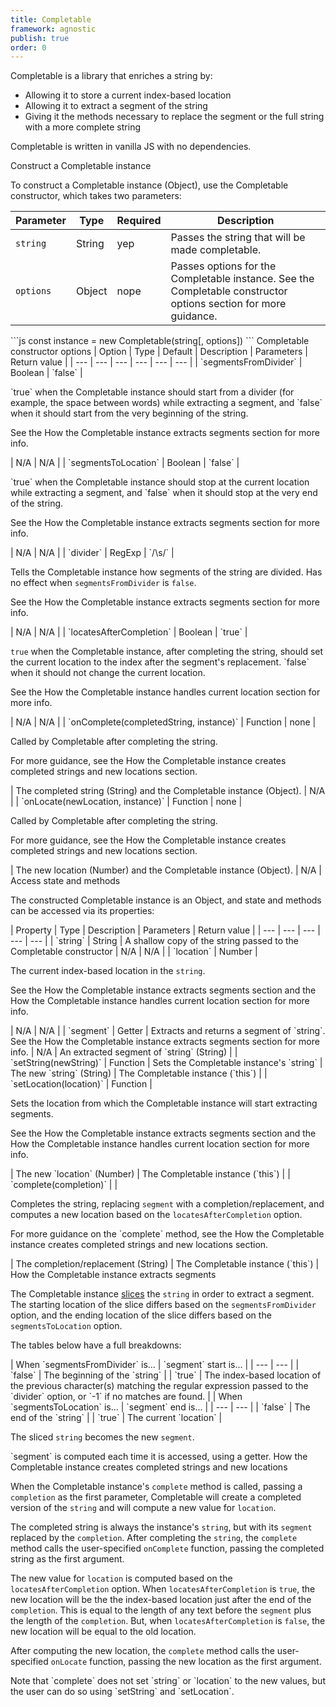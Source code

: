 ```yaml
---
title: Completable
framework: agnostic
publish: true
order: 0
---
```


<!-- <BaleadaLogicLibraryIntro
  name="Completable"
  stateType="string"
  allowsTo="[
    'extract a segment of the string'
  ]"
  givesMethodsTo="replace the segment or the full string with a more complete string"
/> -->

Completable is a library that enriches a string by:
  - Allowing it to store a current index-based location
  - Allowing it to extract a segment of the string
  - Giving it the methods necessary to replace the segment or the full string with a more complete string

Completable is written in vanilla JS with no dependencies.


<NiftyHeading level="2">
Construct a Completable instance
</NiftyHeading>

To construct a Completable instance (Object), use the Completable constructor, which takes two parameters:

<NiftyTable>

| Parameter | Type | Required | Description |
| --- | --- | --- | --- |
| `string` | String | yep | Passes the string that will be made completable. |
| `options` | Object | nope | Passes options for the Completable instance. See the <NuxtLink to="#Completable-constructor-options">Completable constructor options</NuxtLink> section for more guidance. |

</NiftyTable>


<NiftyCodeblock>
```js
const instance = new Completable(string[, options])
```
</NiftyCodeblock>


<NiftyHeading level="3">
Completable constructor options
</NiftyHeading>

<NiftyTable>
| Option | Type | Default | Description | Parameters | Return value |
| --- | --- | --- | --- | --- | --- |
| `segmentsFromDivider` | Boolean | `false` | <p>`true` when the Completable instance should start from a divider (for example, the space between words) while extracting a segment, and `false` when it should start from the very beginning of the string.</p><p>See the <NuxtLink to="#How-the-Completable-instance-extracts-segments">How the Completable instance extracts segments</NuxtLink> section for more info.</p> | N/A | N/A |
| `segmentsToLocation` | Boolean | `false` | <p>`true` when the Completable instance should stop at the current location while extracting a segment, and `false` when it should stop at the very end of the string.</p><p>See the <NuxtLink to="#How-the-Completable-instance-extracts-segments">How the Completable instance extracts segments</NuxtLink> section for more info.</p> | N/A | N/A |
| `divider` | RegExp | `/\s/` | <p>Tells the Completable instance how segments of the string are divided. Has no effect when <code>segmentsFromDivider</code> is <code>false</code>.</p><p>See the <NuxtLink to="#How-the-Completable-instance-extracts-segments">How the Completable instance extracts segments</NuxtLink> section for more info.</p> | N/A | N/A |
| `locatesAfterCompletion` | Boolean | `true` | <p><code>true</code> when the Completable instance, after completing the string, should set the current location to the index after the segment's replacement. `false` when it should not change the current location.</p><p>See the <NuxtLink to="#How-the-Completable-instance-handles-current-location">How the Completable instance handles current location</NuxtLink> section for more info.</p> | N/A | N/A |
| `onComplete(completedString, instance)` | Function | none | <p>Called by Completable after completing the string.</p><p>For more guidance, see the <NuxtLink to="How-the-Completable-instance-creates-completed-strings-and-new-locations">How the Completable instance creates completed strings and new locations</NuxtLink> section.</p> | The completed string (String) and the Completable instance (Object). | N/A |
| `onLocate(newLocation, instance)` | Function | none | <p>Called by Completable after completing the string.</p><p>For more guidance, see the <NuxtLink to="How-the-Completable-instance-creates-completed-strings-and-new-locations">How the Completable instance creates completed strings and new locations</NuxtLink> section.</p> | The new location (Number) and the Completable instance (Object). | N/A |
</NiftyTable>


<NiftyHeading level="2">
Access state and methods
</NiftyHeading>

The constructed Completable instance is an Object, and state and methods can be accessed via its properties:


<NiftyTable>
| Property | Type | Description | Parameters | Return value |
| --- | --- | --- | --- | --- |
| `string` | String | A shallow copy of the string passed to the Completable constructor | N/A | N/A |
| `location` | Number | <p>The current index-based location in the <code>string</code>.</p><p>See the <NuxtLink to="#How-the-Completable-instance-extracts-segments">How the Completable instance extracts segments</NuxtLink> section and the <NuxtLink to="#How-the-Completable-instance-handles-current-location">How the Completable instance handles current location</NuxtLink> section for more info.</p> | N/A | N/A |
| `segment` | Getter | Extracts and returns a segment of `string`. See the <NuxtLink to="#How-the-Completable-instance-extracts-segments">How the Completable instance extracts segments</NuxtLink> section for more info. | N/A | An extracted segment of `string` (String) |
| `setString(newString)` | Function | Sets the Completable instance's `string` | The new `string` (String) | The Completable instance (`this`) |
| `setLocation(location)` | Function | <p>Sets the location from which the Completable instance will start extracting segments.</p><p>See the <NuxtLink to="#How-the-Completable-instance-extracts-segments">How the Completable instance extracts segments</NuxtLink> section and the <NuxtLink to="#How-the-Completable-instance-handles-current-location">How the Completable instance handles current location</NuxtLink> section for more info.</p>  | The new `location` (Number) | The Completable instance (`this`) |
| `complete(completion)` |  | <p>Completes the string, replacing <code>segment</code> with a completion/replacement, and computes a new location based on the <code>locatesAfterCompletion</code> option.</p><p>For more guidance on the `complete` method, see the <NuxtLink to="How-the-Completable-instance-creates-completed-strings-and-new-locations">How the Completable instance creates completed strings and new locations</NuxtLink> section.</p> | The completion/replacement (String) | The Completable instance (`this`) |
</NiftyTable>


<NiftyHeading level="3">
How the Completable instance extracts segments
</NiftyHeading>

The Completable instance [slices](https://developer.mozilla.org/en-US/docs/Web/JavaScript/Reference/Global_Objects/String/slice) the `string` in order to extract a segment. The starting location of the slice differs based on the `segmentsFromDivider` option, and the ending location of the slice differs based on the `segmentsToLocation` option.

The tables below have a full breakdowns:

<NiftyTable>
| When `segmentsFromDivider` is... | `segment` start is... |
| --- | --- |
| `false` | The beginning of the `string` |
| `true` | The index-based location of the previous character(s) matching the regular expression passed to the `divider` option, or `-1` if no matches are found. |
</NiftyTable>

<NiftyTable>
| When `segmentsToLocation` is... | `segment` end is... |
| --- | --- |
| `false` | The end of the `string` |
| `true` | The current `location` |
</NiftyTable>

The sliced `string` becomes the new `segment`.

<NiftyAside type="info">
`segment` is computed each time it is accessed, using a getter.
</NiftyAside>


<NiftyHeading level="3">
How the Completable instance creates completed strings and new locations
</NiftyHeading>

When the Completable instance's `complete` method is called, passing a `completion` as the first parameter, Completable will create a completed version of the `string` and will compute a new value for `location`.

The completed string is always the instance's `string`, but with its `segment` replaced by the `completion`. After completing the `string`, the `complete` method calls the user-specified `onComplete` function, passing the completed string as the first argument.

The new value for `location` is computed based on the `locatesAfterCompletion` option. When `locatesAfterCompletion` is `true`, the new location will be the the index-based location just after the end of the `completion`. This is equal to the length of any text before the `segment` plus the length of the `completion`. But, when `locatesAfterCompletion` is `false`, the new location will be equal to the old location.

After computing the new location, the `complete` method calls the user-specified `onLocate` function, passing the new location as the first argument.

<NiftyAside type="info">
Note that `complete` does not set `string` or `location` to the new values, but the user can do so using `setString` and `setLocation`.
</NiftyAside>
